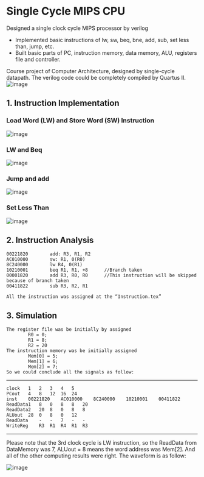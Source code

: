 # Single Cycle MIPS CPU
Designed a single clock cycle MIPS processor by verilog    
- Implemented basic instructions of lw, sw, beq, bne, add, sub, set less than, jump, etc.    
- Built basic parts of PC, instruction memory, data memory, ALU, registers file and controller.    
  
Course project of Computer Architecture, designed by single-cycle datapath. The verilog code could be completely compiled by Quartus II.  
![image](https://github.com/DiabloBlood/single-cycle-MIPS-CPU/blob/master/assets/data-path.png)

## 1. Instruction Implementation
### Load Word (LW) and Store Word (SW) Instruction
![image](https://github.com/DiabloBlood/single-cycle-MIPS-CPU/blob/master/assets/lw-sw.png)
### LW and Beq
![image](https://github.com/DiabloBlood/single-cycle-MIPS-CPU/blob/master/assets/lw-beq.png)
### Jump and add
![image](https://github.com/DiabloBlood/single-cycle-MIPS-CPU/blob/master/assets/jump-add.png)
### Set Less Than
![image](https://github.com/DiabloBlood/single-cycle-MIPS-CPU/blob/master/assets/set-less-than.png)

## 2.	Instruction Analysis
	00221820		add: R3, R1, R2
	AC010000		sw: R1, 0(R0)
	8C240000		lw R4, 0(R1)
	10210001		beq R1, R1, +8 		//Branch taken
	00001820		add R3, R0, R0		//This instruction will be skipped because of branch taken
	00411822		sub R3, R2, R1

	All the instruction was assigned at the “Instruction.tex”

## 3.	Simulation
	The register file was be initially by assigned
			R0 = 0;
			R1 = 8;
			R2 = 20
	The instruction memory was be initially assigned
			Mem[0] = 5;
			Mem[1] = 6;
			Mem[2] = 7;
	So we could conclude all the signals as follow:

_ _ _
    clock	1	2	3	4	5
    PCout	4	8	12	16	24
    inst	00221820	AC010000	8C240000	10210001	00411822	
    ReadData1	8	0	8	8	20
    ReadData2	20	8	0	8	8
    ALUout	28	0	8	0	12
    ReadData	-	-	7	-	-
    WriteReg	R3	R1	R4	R1	R3
* * *

Please note that the 3rd clock cycle is LW instruction, so the ReadData from DataMemory was 7, ALUout = 8 means the word address was Mem[2]. 
And all of the other computing results were right. The waveform is as follow:

![image](https://github.com/DiabloBlood/single-cycle-MIPS-CPU/blob/master/assets/cpu-waveform.png)
